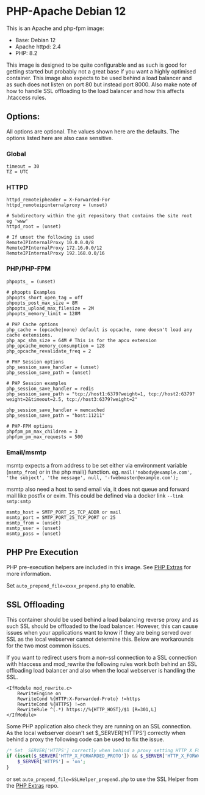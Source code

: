 # PHP-Apache Debian 12

This is an Apache and php-fpm image:

- Base: Debian 12 
- Apache httpd: 2.4
- PHP: 8.2

This image is designed to be quite configurable and as such is good for getting
started but probably not a great base if you want a highly optimised container.
This image also expects to be used behind a load balancer and as such does not
listen on port 80 but instead port 8000. Also make note of how to handle SSL
offloading to the load balancer and how this affects .htaccess rules.

## Options:

All options are optional.
The values shown here are the defaults. The options listed here are also case sensitive.

### Global

```
timeout = 30
TZ = UTC
```

### HTTPD

```
httpd_remoteipheader = X-Forwarded-For  
httpd_remoteipinternalproxy = (unset)

# Subdirectory within the git repository that contains the site root eg 'www'
httpd_root = (unset)  

# If unset the following is used
RemoteIPInternalProxy 10.0.0.0/8
RemoteIPInternalProxy 172.16.0.0/12
RemoteIPInternalProxy 192.168.0.0/16
```

### PHP/PHP-FPM

```
phpopts_ = (unset)

# phpopts Examples
phpopts_short_open_tag = off
phpopts_post_max_size = 8M
phpopts_upload_max_filesize = 2M
phpopts_memory_limit = 128M

# PHP Cache options
php_cache = (opcache|none) default is opcache, none doesn't load any cache extensions.
php_apc_shm_size = 64M # This is for the apcu extension
php_opcache_memory_consumption = 128
php_opcache_revalidate_freq = 2

# PHP Session options
php_session_save_handler = (unset)
php_session_save_path = (unset)

# PHP Session examples
php_session_save_handler = redis
php_session_save_path = "tcp://host1:6379?weight=1, tcp://host2:6379?weight=2&timeout=2.5, tcp://host3:6379?weight=2"

php_session_save_handler = memcached
php_session_save_path = "host:11211"

# PHP-FPM options
phpfpm_pm_max_children = 3
phpfpm_pm_max_requests = 500
```

### Email/msmtp

msmtp expects a from address to be set either via environment variable (`msmtp_from`) or
in the php mail() function. eg. `mail('nobody@example.com', 'the subject',
'the message', null, '-fwebmaster@example.com');`

msmtp also need a host to send email via, it does not queue and forward mail
like postfix or exim. This could be defined via a docker link `--link
smtp:smtp`

```
msmtp_host = SMTP_PORT_25_TCP_ADDR or mail
msmtp_port = SMTP_PORT_25_TCP_PORT or 25
msmtp_from = (unset)
msmtp_user = (unset)
msmtp_pass = (unset)
```

## PHP Pre Execution

PHP pre-execution helpers are included in this image. See
[PHP Extras](https://github.com/panubo/php-extras) for more information.

Set `auto_prepend_file=xxxx_prepend.php` to enable.

## SSL Offloading

This container should be used behind a load balancing reverse proxy and as such
SSL should be offloaded to the load balancer. However, this can cause issues
when your applications want to know if they are being served over SSL as the
local webserver cannot determine this. Below are workarounds for the two most common
issues.

If you want to redirect users from a non-ssl connection to a SSL connection with
htaccess and mod_rewrite the following rules work both behind an SSL offloading
load balancer and also when the local webserver is handling the SSL.

```
<IfModule mod_rewrite.c>
	RewriteEngine on
	RewriteCond %{HTTP:X-Forwarded-Proto} !=https
	RewriteCond %{HTTPS} !=on
	RewriteRule ^(.*) https://%{HTTP_HOST}/$1 [R=301,L]
</IfModule>
```

Some PHP application also check they are running on an SSL connection. As the
local webserver doesn't set $_SERVER['HTTPS'] correctly when behind a proxy the
following code can be used to fix the issue.

```php
/* Set _SERVER['HTTPS'] correctly when behind a proxy setting HTTP_X_FORWARDED_PROTO */
if (isset($_SERVER['HTTP_X_FORWARDED_PROTO']) && $_SERVER['HTTP_X_FORWARDED_PROTO'] == 'https') {
    $_SERVER['HTTPS'] = 'on';
}
```

or set `auto_prepend_file=SSLHelper_prepend.php` to use the SSL Helper from the [PHP Extras](https://github.com/panubo/php-extras) repo.
